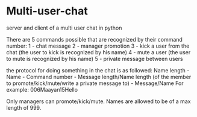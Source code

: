 # Multi-user-chat
server and client of a multi user chat in python

There are 5 commands possible that are recognized by their command number:
1 - chat message
2 - manager promotion
3 - kick a user from the chat (the user to kick is recognized by his name)
4 - mute a user (the user to mute is recognized by his name)
5 - private message between users 

the protocol for doing something in the chat is as followed:
Name length - Name - Command number - Message length/Name length (of the member to promote/kick/mute/write a private message to) - Message/Name
For example: 006Maayan15Hello

Only managers can promote/kick/mute. Names are allowed to be of a max length of 999.

